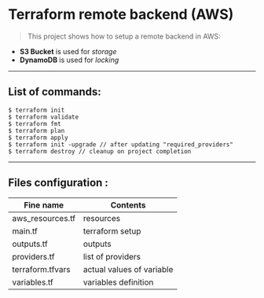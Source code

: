 # Terraform remote backend (AWS) 

> This project shows how to setup a remote backend in AWS:


- **S3 Bucket** is used for *storage*
- **DynamoDB** is used for *locking*
***
## List of commands:

```
$ terraform init
$ terraform validate
$ terraform fmt
$ terraform plan
$ terraform apply
$ terraform init -upgrade // after updating "required_providers"
$ terraform destroy // cleanup on project completion
```
***
## Files configuration : 

| Fine name | Contents |
| ------------ | ------------- |
| aws_resources.tf | resources |
| main.tf | terraform setup |
| outputs.tf | outputs |
| providers.tf | list of providers |
| terraform.tfvars | actual values of variable |
| variables.tf | variables definition |
